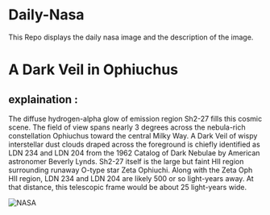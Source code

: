 # Daily-Nasa

This Repo displays the daily nasa image and the description of the image.

<!--NASA-->
# A Dark Veil in Ophiuchus
## explaination :

The diffuse hydrogen-alpha glow of emission region Sh2-27 fills this cosmic scene. The field of view spans nearly 3 degrees across the nebula-rich constellation Ophiuchus toward the central Milky Way. A Dark Veil of wispy interstellar dust clouds draped across the foreground is chiefly identified as LDN 234 and LDN 204 from the 1962 Catalog of Dark Nebulae by American astronomer Beverly Lynds. Sh2-27 itself is the large but faint HII region surrounding runaway O-type star Zeta Ophiuchi. Along with the Zeta Oph HII region, LDN 234 and LDN 204 are likely 500 or so light-years away. At that distance, this telescopic frame would be about 25 light-years wide.

![NASA](https://apod.nasa.gov/apod/image/2508/DarkVeil_v2p1024.jpeg)
<!--/NASA-->